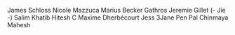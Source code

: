 James Schloss
Nicole Mazzuca
Marius Becker
Gathros
Jeremie Gillet (- Jie -)
Salim Khatib
Hitesh C
Maxime Dherbécourt
Jess 3Jane
Pen Pal
Chinmaya Mahesh
